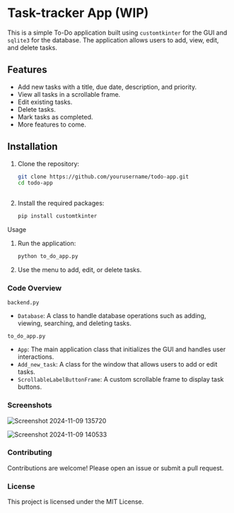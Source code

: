 # Task-tracker App (WIP)

This is a simple To-Do application built using `customtkinter` for the GUI and `sqlite3` for the database. The application allows users to add, view, edit, and delete tasks.

## Features

- Add new tasks with a title, due date, description, and priority.
- View all tasks in a scrollable frame.
- Edit existing tasks.
- Delete tasks.
- Mark tasks as completed.
- More features to come.

## Installation

1. Clone the repository:
   ```sh
   git clone https://github.com/yourusername/todo-app.git
   cd todo-app
  
2. Install the required packages:
   ```sh
   pip install customtkinter

Usage
1. Run the application:
   ```sh
   python to_do_app.py

3. Use the menu to add, edit, or delete tasks.

### Code Overview
`backend.py`
  - `Database`: A class to handle database operations such as adding, viewing, searching, and deleting tasks.

`to_do_app.py`
  - `App`: The main application class that initializes the GUI and handles user interactions.
  -  `Add_new_task`: A class for the window that allows users to add or edit tasks.
  - `ScrollableLabelButtonFrame`: A custom scrollable frame to display task buttons.

### Screenshots
![Screenshot 2024-11-09 135720](https://github.com/user-attachments/assets/309e29db-4098-4509-aebb-d0b2fe8aaf31)

![Screenshot 2024-11-09 140533](https://github.com/user-attachments/assets/437ff3ef-ebb5-4857-980b-3891cb9ad81e)

### Contributing
Contributions are welcome! Please open an issue or submit a pull request.

### License
This project is licensed under the MIT License.






